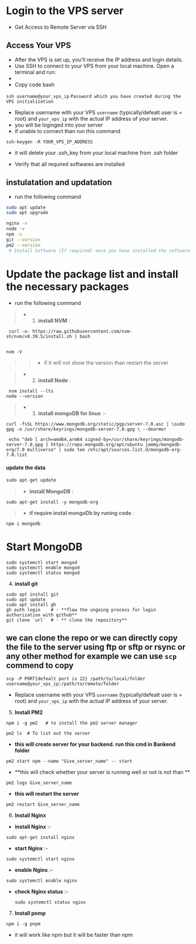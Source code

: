 # Login to the VPS server 

- Get Access to Remote Server via SSH


## Access Your VPS
- After the VPS is set up, you'll receive the IP address and login details.
- Use SSH to connect to your VPS from your local machine. Open a terminal and run:
- 
- Copy code bash

`ssh username@your_vps_ip`
`Password which you have created during the VPS initialization`
- Replace username with your VPS `username` (typically/defealt user is =  root) and `your_vps_ip` with the actual IP address of your server.
- you will be loginged into your server
- if unable to connect than run this command 
```cd 
ssh-keygen -R YOUR_VPS_IP_ADDRESS
 ```
- it will delete your .ssh_key from your local machine from .ssh folder


- Verify that all required softwares are installed

## instulatation and updatation 
- run the following command

```sh
sudo apt update
sudo apt upgrade

```


```bash
nginx -v  
node -v
npm -v
git --version
pm2 --version
 # Install Software (If required) once you have installed the software package from next setup no need to install it again
```


# Update the package list and install the necessary packages
- run the following command



> - 1. **install NVM** :
```cd 
 curl -o- https://raw.githubusercontent.com/nvm-sh/nvm/v0.39.5/install.sh | bash 
 
  ```

 ```cd 
 nvm -V 
  ```
>> - if it will not show the version than restart the server

> - 2. **install Node** :
```cd
 nvm install --lts
node --version 
```

> - 3. **install mongoDB for linux** :-
 ```cd  
 curl -fsSL https://www.mongodb.org/static/pgp/server-7.0.asc | \sudo gpg -o /usr/share/keyrings/mongodb-server-7.0.gpg \ --dearmor
   ```

 ```cd 
  echo "deb [ arch=amd64,arm64 signed-by=/usr/share/keyrings/mongodb-server-7.0.gpg ] https://repo.mongodb.org/apt/ubuntu jammy/mongodb-org/7.0 multiverse" | sudo tee /etc/apt/sources.list.d/mongodb-org-7.0.list 
  ```


#### update the data

```s
sudo apt-get update
```
>- **install MongoDB**  :
 ```cd 
 sudo apt-get install -y mongodb-org
  ```

> - **if require instal mongoDb by runing code** :
 ```cd 
 npm i mongodb
  ```


# Start MongoDB

```cd
sudo systemctl start mongod
sudo systemctl enable mongod
sudo systemctl status mongod
```

4. **install git**

```cd
sudo apt install git
sudo apt update
sudo apt install gh
gh auth login    # - **flow the ungoing process for login authorization with github** 
git clone `url`  # - ** clone the repository**

```


## we can clone the repo or we can directly copy the file to the server using ftp or sftp or rsync or any other method for example we can use `scp` commend to copy

```cp 
scp -P PORT{defealt port is 22} /path/to/local/folder username@your_vps_ip:/path/to/remote/folder
  ```

- Replace username with your VPS `username` (typically/defealt user is =  root) and `your_vps_ip` with the actual IP address of your server.




5. **Install PM2**

```cd 
npm i -g pm2   # to install the pm2 server manager
```

```cd 
pm2 ls  # To list out the server

```
- **this will create server for your backend. run  this cmd in Bankend folder**

```cd 
pm2 start npm --name "Give_server_name" -- start
   ``` 

- **this will check whether your server is running well or not is not than  **
```cd  
pm2 logs Give_server_name 
 ``` 

- **this will restart the server**
```cd 
pm2 restart Give_server_name 
 ```


6. **Install Nginx**

- **install Nginx** :- 
```cd   
sudo apt-get install nginx
  ```

- **start Nginx** :-
```cd   
sudo systemctl start nginx 
  ```

- **enable Nginx** :-
```cd  
sudo systemctl enable nginx
 ```

- **check Nginx status** :-
  ```cd 
  sudo systemctl status nginx 
   ```


7. **Install pnmp**

```cd
npm i -g pnpm

```
- it will work like npm but it will be faster than npm



